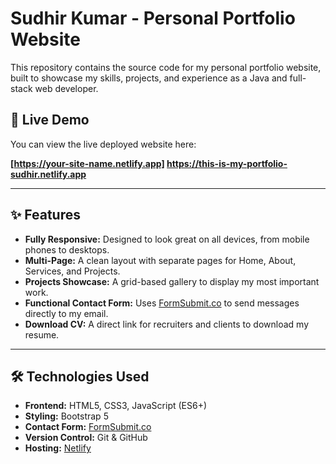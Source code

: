 # Sudhir Kumar - Personal Portfolio Website

This repository contains the source code for my personal portfolio website, built to showcase my skills, projects, and experience as a Java and full-stack web developer.

## 🚀 Live Demo

You can view the live deployed website here:

**[https://your-site-name.netlify.app] https://this-is-my-portfolio-sudhir.netlify.app**

---

## ✨ Features

* **Fully Responsive:** Designed to look great on all devices, from mobile phones to desktops.
* **Multi-Page:** A clean layout with separate pages for Home, About, Services, and Projects.
* **Projects Showcase:** A grid-based gallery to display my most important work.
* **Functional Contact Form:** Uses [FormSubmit.co](https://formsubmit.co/) to send messages directly to my email.
* **Download CV:** A direct link for recruiters and clients to download my resume.

---

## 🛠️ Technologies Used

* **Frontend:** HTML5, CSS3, JavaScript (ES6+)
* **Styling:** Bootstrap 5
* **Contact Form:** [FormSubmit.co](https://formsubmit.co/)
* **Version Control:** Git & GitHub
* **Hosting:** [Netlify](https://www.netlify.com/)
